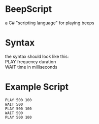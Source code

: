 # BeepScript
a C# "scripting language" for playing beeps
# Syntax
the syntax should look like this: <br />
PLAY frequency duration <br />
WAIT time in milliseconds
# Example Script
```
PLAY 500 100
WAIT 500
PLAY 500 100
WAIT 500
PLAY 500 100
```
